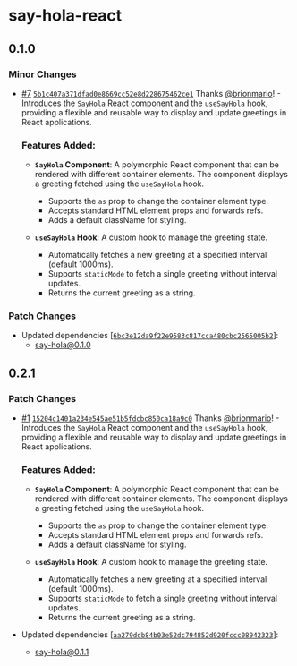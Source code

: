 # say-hola-react

## 0.1.0

### Minor Changes

- [#7](https://github.com/brionmario/say-hola/pull/7)
  [`5b1c407a371dfad0e8669cc52e8d228675462ce1`](https://github.com/brionmario/say-hola/commit/5b1c407a371dfad0e8669cc52e8d228675462ce1)
  Thanks [@brionmario](https://github.com/brionmario)! - Introduces the `SayHola` React component and the `useSayHola`
  hook, providing a flexible and reusable way to display and update greetings in React applications.

  ### Features Added:

  - **`SayHola` Component**: A polymorphic React component that can be rendered with different container elements. The
    component displays a greeting fetched using the `useSayHola` hook.

    - Supports the `as` prop to change the container element type.
    - Accepts standard HTML element props and forwards refs.
    - Adds a default className for styling.

  - **`useSayHola` Hook**: A custom hook to manage the greeting state.
    - Automatically fetches a new greeting at a specified interval (default 1000ms).
    - Supports `staticMode` to fetch a single greeting without interval updates.
    - Returns the current greeting as a string.

### Patch Changes

- Updated dependencies
  [[`6bc3e12da9f22e9583c817cca480cbc2565005b2`](https://github.com/brionmario/say-hola/commit/6bc3e12da9f22e9583c817cca480cbc2565005b2)]:
  - say-hola@0.1.0

## 0.2.1

### Patch Changes

- [#1](https://github.com/brionmario/say-hola/pull/1)
  [`15204c1401a234e545ae51b5fdcbc850ca18a9c0`](https://github.com/brionmario/say-hola/commit/15204c1401a234e545ae51b5fdcbc850ca18a9c0)
  Thanks [@brionmario](https://github.com/brionmario)! - Introduces the `SayHola` React component and the `useSayHola`
  hook, providing a flexible and reusable way to display and update greetings in React applications.

  ### Features Added:

  - **`SayHola` Component**: A polymorphic React component that can be rendered with different container elements. The
    component displays a greeting fetched using the `useSayHola` hook.

    - Supports the `as` prop to change the container element type.
    - Accepts standard HTML element props and forwards refs.
    - Adds a default className for styling.

  - **`useSayHola` Hook**: A custom hook to manage the greeting state.
    - Automatically fetches a new greeting at a specified interval (default 1000ms).
    - Supports `staticMode` to fetch a single greeting without interval updates.
    - Returns the current greeting as a string.

- Updated dependencies
  [[`aa279ddb84b03e52dc794852d920fccc08942323`](https://github.com/brionmario/say-hola/commit/aa279ddb84b03e52dc794852d920fccc08942323)]:
  - say-hola@0.1.1

